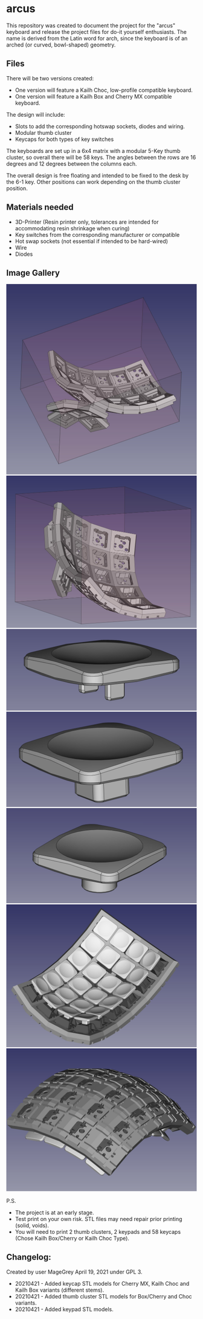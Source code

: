 # arcus
This repository was created to document the project for the "arcus" keyboard and release the project files for do-it yourself enthusiasts. 
The name is derived from the Latin word for arch, since the keyboard is of an arched (or curved, bowl-shaped) geometry.

## Files
There will be two versions created:
- One version will feature a Kailh Choc, low-profile compatible keyboard. 
- One version will feature a Kailh Box and Cherry MX compatible keyboard.

The design will include:
- Slots to add the corresponding hotswap sockets, diodes and wiring.
- Modular thumb cluster
- Keycaps for both types of key switches

The keyboards are set up in a 6x4 matrix with a modular 5-Key thumb cluster, so overall there will be 58 keys.
The angles between the rows are 16 degrees and 12 degrees between the columns each.

The overall design is free floating and intended to be fixed to the desk by the 6-1 key. Other positions can work depending on the thumb cluster position.

## Materials needed
- 3D-Printer (Resin printer only, tolerances are intended for accommodating resin shrinkage when curing)
- Key switches from the corresponding manufacturer or compatible
- Hot swap sockets (not essential if intended to be hard-wired)
- Wire
- Diodes

## Image Gallery
![Low-Profile 4x6 Keyboard](https://github.com/MageGrey/arcus/blob/main/images/1-Kailh-Choc-Keyboard.jpg?raw=true)
![Standard 4x6 Keyboard](https://github.com/MageGrey/arcus/blob/main/images/2-Kailh-Box-Keyboard.jpg?raw=true)
![Low-Profile (Choc) Keycap](https://github.com/MageGrey/arcus/blob/main/images/3-Kailh-Choc-Keycap.jpg?raw=true)
![Standard (Box) Keycap](https://github.com/MageGrey/arcus/blob/main/images/4-Kailh-Box-Keycap.jpg?raw=true)
![Standard (Cherry MX) Keycap](https://github.com/MageGrey/arcus/blob/main/images/5-Cherry-MX-Keycap.jpg?raw=true)
![Standard (Part Assembly) Keycap](https://github.com/MageGrey/arcus/blob/main/images/6-Box-Part-Assembly.jpg?raw=true)
![Standard (Part Assembly, Back) Keycap](https://github.com/MageGrey/arcus/blob/main/images/7-Box-Part-Assembly-Back.jpg?raw=true)

P.S. 
- The project is at an early stage. 
- Test print on your own risk. STL files may need repair prior printing (solid, voids).
- You will need to print 2 thumb clusters, 2 keypads and 58 keycaps (Chose Kailh Box/Cherry or Kailh Choc Type).

## Changelog:
Created by user MageGrey April 19, 2021 under GPL 3.
- 20210421 - Added keycap STL models for Cherry MX, Kailh Choc and Kailh Box variants (different stems).
- 20210421 - Added thumb cluster STL models for Box/Cherry and Choc variants.
- 20210421 - Added keypad STL models.
